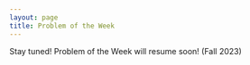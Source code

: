 ```yaml
---
layout: page
title: Problem of the Week
---
```



 <!---{% include_relative files/2023-04-26.html %} --->


<!---<hr>
<b>Rules for Problem of the Week</b>
<p>
The contest is open to all undergraduates at Northern Arizona University. Solutions are due at midnight of every Wednesday. 
<p>
Submit your solutions to <a href="https://forms.gle/LgCLL5vhwUn6h5eA7">this Google form</a> as a pdf or jpg of either typed or neatly handwritten and scanned work. If you don't have access to a scanner use a phone app like CamScanner or Adobe Scan.

<p>**The answers should be clearly and logically explained. ** The goal is to write mathematics, not to
 to write down the answer and draw a box around it.
</p> 
---> 

<!---<p>
Send your questions to Rachel Neville at
<a href="mailto:Rachel.Neville@nau.edu?subject=potw" target="_blank">Rachel.Neville@nau.edu</a>.  

	If your instructor gives you credit for submissions to problem of the week, please include their name
	and the class in the form (e.g. Swift, MAT 239) the first time you submit a solution.  
(After that I have the information in my spreadsheet.)
</p>

<p>
	Problems will be graded on a scale of 1 to 3.  A model solution is posted each week.
	A ladder listing the points earned is posted in the lobby of the Adel Math Building 
	(across from the MAP room).  Your name will be printed on the ladder, but no names will be published on the web.
	Let me know if you want to remain anonymous on the posted ladder and what name you would prefer to use.
</p> 
--->

<p> Stay tuned! Problem of the Week will resume soon! (Fall 2023) <p> 